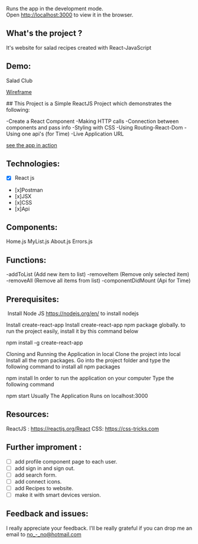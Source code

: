 
Runs the app in the development mode.<br />
Open [http://localhost:3000](http://localhost:3000) to view it in the browser.


## What's the project ?
It's website for salad recipes created with React-JavaScript

## Demo:
Salad Club

[Wireframe](salad.png)

​## This Project is a Simple ReactJS Project which demonstrates the following:

-Create a React Component
-Making HTTP calls
-Connection between components and pass info
-Styling with CSS
-Using Routing-React-Dom
-Using one api's (for Time)​​
-Live Application URL
​
 
[see the app in action](https://github.com/Noury1991/react-project)


## Technologies:

- [x] React js
- [x]Postman
- [x]JSX​​
- [x]CSS
- [x]Api

## Components:

Home.js
MyList.js
About.js
Errors.js

## Functions:

-addToList (Add new item to list)
-removeItem (Remove only selected item)
-removeAll (Remove all items from list)
-componentDidMount (Api for Time)

## Prerequisites:
​
Install Node JS
​https://nodejs.org/en/ to install nodejs​

Install create-react-app
​Install create-react-app npm package globally. to run the project easily, install it by this command below​

npm install -g create-react-app
​

Cloning and Running the Application in local
​Clone the project into local​Install all the npm packages. Go into the project folder and type the following command to install all npm packages​

npm install
​In order to run the application on your computer Type the following command​

npm start
​Usually The Application Runs on localhost:3000​

## Resources:
​ReactJS : https://reactjs.org/​React CSS: https://css-tricks.com

## Further improment :
- [ ] add profile component page to each user.
- [ ] add sign in and sign out.
- [ ] add search form.
- [ ] add connect icons.
- [ ] add Recipes to website.
- [ ] make it with smart devices version. 

## Feedback and issues:
I really appreciate your feedback. I'll be really grateful if you can drop me an email to no_-_no@hotmail.com
